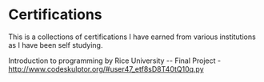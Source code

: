 # Certifications
This is a collections of certifications I have earned from various institutions as I have been self studying.

Introduction to programming by Rice University --
Final Project - http://www.codeskulptor.org/#user47_etf8sD8T40tQ10q.py


